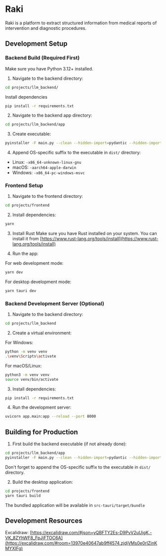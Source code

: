 # Raki
Raki is a platform to extract structured information from medical reports of intervention and diagnostic procedures.

## Development Setup

### Backend Build (Required First)

Make sure you have Python 3.12+ installed.

1. Navigate to the backend directory:
```bash
cd projects/llm_backend/
```

Install dependencies
```bash
pip install -r requirements.txt
```


2. Navigate to the backend app directory:
```bash
cd projects/llm_backend/app
```

3. Create executable:
```bash
pyinstaller -F main.py --clean --hidden-import=pydantic --hidden-import=pydantic-core --hidden-import=pydantic.deprecated.decorator
```

4. Append OS-specific suffix to the executable in `dist/` directory:
- Linux: `-x86_64-unknown-linux-gnu`
- macOS: `-aarch64-apple-darwin`
- Windows: `-x86_64-pc-windows-msvc`

### Frontend Setup

1. Navigate to the frontend directory:
```bash
cd projects/frontend
```

2. Install dependencies:
```bash
yarn
```

3. Install Rust
Make sure you have Rust installed on your system. You can install it from [https://www.rust-lang.org/tools/install](https://www.rust-lang.org/tools/install)

4. Run the app:

For web development mode:
```bash
yarn dev
```

For desktop development mode:
```bash
yarn tauri dev
```

### Backend Development Server (Optional)

1. Navigate to the backend directory:
```bash
cd projects/llm_backend
```

2. Create a virtual environment:

For Windows:
```bash
python -m venv venv
.\venv\Scripts\activate
```

For macOS/Linux:
```bash
python3 -m venv venv
source venv/bin/activate
```

3. Install dependencies:
```bash
pip install -r requirements.txt
```

4. Run the development server:
```bash
uvicorn app.main:app --reload --port 8000
```

## Building for Production

1. First build the backend executable (if not already done):
```bash
cd projects/llm_backend/app
pyinstaller -F main.py --clean --hidden-import=pydantic --hidden-import=pydantic-core --hidden-import=pydantic.deprecated.decorator
```
Don't forget to append the OS-specific suffix to the executable in `dist/` directory.

2. Build the desktop application:
```bash
cd projects/frontend
yarn tauri build
```

The bundled application will be available in `src-tauri/target/bundle`

## Development Resources

Excalidraw:
[https://excalidraw.com/#json=yQBFTY2Es-D9PvV2uUigK,-VK_8ZYhWF8_FpJjFTOC6A](https://excalidraw.com/#room=13970e40647ab9ff4574,zjdjVMs0e0rIZinKMYXIFg)
